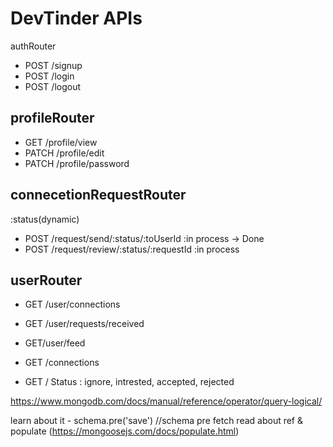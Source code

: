 # DevTinder APIs

authRouter

- POST /signup
- POST /login
- POST /logout

## profileRouter

- GET /profile/view
- PATCH /profile/edit
- PATCH /profile/password

## connecetionRequestRouter

:status(dynamic)

- POST /request/send/:status/:toUserId :in process -> Done
- POST /request/review/:status/:requestId :in process

## userRouter

- GET /user/connections
- GET /user/requests/received
- GET/user/feed

- GET /connections
- GET /
  Status : ignore, intrested, accepted, rejected

<https://www.mongodb.com/docs/manual/reference/operator/query-logical/>

learn about it - schema.pre('save') //schema pre fetch
read about ref & populate (<https://mongoosejs.com/docs/populate.html>)
